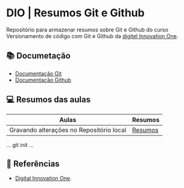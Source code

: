 
# DIO  | Resumos Git e Github

Repositório para armazenar resumos sobre Git e Github do curso Versionamento de código com Git e Github da [digitel Innovation One](https://www.dio.me/).

## 📚 Documetação
- [Documentação Git](https://git-scm.com/doc)
- [Documentação Github](https://docs.github.com/)

## 💻 Resumos das aulas
| Aulas | Resumos |
|-------|--------|
|Gravando alterações no Repositório local | [Resumos]()|

...
git init
...

## 🔎 Referências
- [Digital Innovation One]().